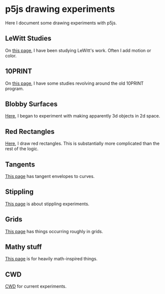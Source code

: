
# p5js drawing experiments

Here I document some drawing experiments with p5js.

## LeWitt Studies

On [this page](LeWitt/), I have been studying LeWitt's work. Often I add motion
or color.


## 10PRINT

On [this page](TenPrint/), I have some studies revolving around the old 10PRINT
program.


## Blobby Surfaces

[Here](FirstSurfaces/), I began to experiment with making apparently 3d objects
in 2d space.


## Red Rectangles

[Here](RedRectangles/), I draw red rectangles. This is substantially more
complicated than the rest of the logic.


## Tangents

[This page](Tangents/) has tangent envelopes to curves.

## Stippling

[This page](Stippling/) is about stippling experiments.


## Grids

[This page](Grids/) has things occurring roughly in grids.


## Mathy stuff

[This page](Mathy/) is for heavily math-inspired things.


## CWD

[CWD](Current/) for current experiments.
